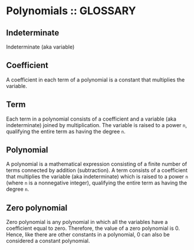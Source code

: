 # Polynomials :: GLOSSARY



## Indeterminate
Indeterminate (aka variable)

## Coefficient
A coefficient in each term of a polynomial is a constant that multiplies the variable.

## Term
Each term in a polynomial consists of a coefficient and a variable (aka indeterminate) joined by multiplication. The variable is raised to a power `n`, qualifying the entire term as having the degree `n`.

## Polynomial
A polynomial is a mathematical expression consisting of a finite number of terms connected by addition (subtraction). A term consists of a coefficient that multiplies the variable (aka indeterminate) which is raised to a power `n` (where `n` is a nonnegative integer), qualifying the entire term as having the degree `n`.

## Zero polynomial
Zero polynomial is any polynomial in which all the variables have a coefficient equal to zero. Therefore, the value of a zero polynomial is 0. Hence, like there are other constants in a polynomial, 0 can also be considered a constant polynomial.
